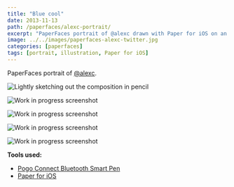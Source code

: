 ```yaml
---
title: "Blue cool"
date: 2013-11-13
path: /paperfaces/alexc-portrait/
excerpt: "PaperFaces portrait of @alexc drawn with Paper for iOS on an iPad."
image: ../../images/paperfaces-alexc-twitter.jpg
categories: [paperfaces]
tags: [portrait, illustration, Paper for iOS]
---
```


PaperFaces portrait of [@alexc](https://twitter.com/alexc).

![Lightly sketching out the composition in pencil](../../images/paperfaces-alexc-process-1-lg.jpg)

![Work in progress screenshot](../../images/paperfaces-alexc-process-2-lg.jpg)

![Work in progress screenshot](../../images/paperfaces-alexc-process-3-lg.jpg)

![Work in progress screenshot](../../images/paperfaces-alexc-process-4-lg.jpg)

![Work in progress screenshot](../../images/paperfaces-alexc-process-5-lg.jpg)

**Tools used:**

- [Pogo Connect Bluetooth Smart Pen](https://www.amazon.com/gp/product/B009K448L4/ref=as_li_ss_tl?ie=UTF8&camp=1789&creative=390957&creativeASIN=B009K448L4&linkCode=as2&tag=mademist-20)
- [Paper for iOS](https://paper.bywetransfer.com/)

